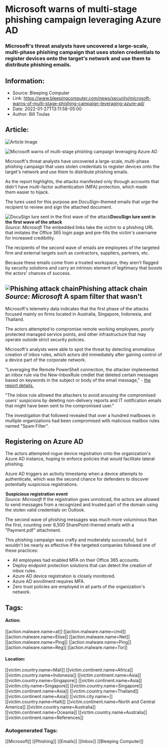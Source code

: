# Microsoft warns of multi-stage phishing campaign leveraging Azure AD
### Microsoft's threat analysts have uncovered a large-scale, multi-phase phishing campaign that uses stolen credentials to register devices onto the target's network and use them to distribute phishing emails.

## Information:
+ Source: Bleeping Computer
+ Link: https://www.bleepingcomputer.com/news/security/microsoft-warns-of-multi-stage-phishing-campaign-leveraging-azure-ad/
+ Date: 2022-01-27T13:11:58-05:00
+ Author: Bill Toulas


## Article:
![Article Image](https://www.bleepstatic.com/content/hl-images/2021/10/20/Microsoft_365_red.jpg)

![Microsoft warns of multi-stage phishing campaign leveraging Azure AD](https://www.bleepstatic.com/content/hl-images/2021/10/20/Microsoft_365_red.jpg?rand=62773040)


Microsoft's threat analysts have uncovered a large-scale, multi-phase phishing campaign that uses stolen credentials to register devices onto the target's network and use them to distribute phishing emails.


As the report highlights, the attacks manifested only through accounts that didn't have multi-factor authentication (MFA) protection, which made them easier to hijack.


The lures used for this purpose are DocuSign-themed emails that urge the recipient to review and sign the attached document.



![DocuSign lure sent in the first wave of the attack](https://www.bleepstatic.com/images/news/u/1220909/Phishing/docusign.jpg)**DocuSign lure sent in the first wave of the attack**  
*Source: Microsoft*
The embedded links take the victim to a phishing URL that imitates the Office 365 login page and pre-fills the victim's username for increased credibility.


The recipients of the second wave of emails are employees of the targeted firm and external targets such as contractors, suppliers, partners, etc.


Because these emails come from a trusted workspace, they aren't flagged by security solutions and carry an intrinsic element of legitimacy that boosts the actors' chances of success.



![Phishing attack chain](https://www.bleepstatic.com/images/news/u/1220909/Diagrams/diagram(4).jpg)**Phishing attack chain**  
*Source: Microsoft*
A spam filter that wasn't
-------------------------


Microsoft's telemetry data indicates that the first phase of the attacks focused mainly on firms located in Australia, Singapore, Indonesia, and Thailand.


The actors attempted to compromise remote working employees, poorly protected managed service points, and other infrastructure that may operate outside strict security policies.


Microsoft's analysts were able to spot the threat by detecting anomalous creation of inbox rules, which actors did immediately after gaining control of a device part of the corporate network.


"Leveraging the Remote PowerShell connection, the attacker implemented an inbox rule via the New-InboxRule cmdlet that deleted certain messages based on keywords in the subject or body of the email message," -  [the report details.](https://www.microsoft.com/security/blog/2022/01/26/evolved-phishing-device-registration-trick-adds-to-phishers-toolbox-for-victims-without-mfa/)



"The inbox rule allowed the attackers to avoid arousing the compromised users' suspicions by deleting non-delivery reports and IT notification emails that might have been sent to the compromised user."



The investigation that followed revealed that over a hundred mailboxes in multiple organizations had been compromised with malicious mailbox rules named "Spam Filter".


Registering on Azure AD
-----------------------


The actors attempted rogue device registration onto the organization's Azure AD instance, hoping to enforce policies that would facilitate lateral phishing.


Azure AD triggers an activity timestamp when a device attempts to authenticate, which was the second chance for defenders to discover potentially suspicious registrations.



![Suspicious registration event](data:image/gif;base64,R0lGODlhAQABAAAAACH5BAEKAAEALAAAAAABAAEAAAICTAEAOw==)**Suspicious registration event**  
*Source: Microsoft*
If the registration goes unnoticed, the actors are allowed to send messages from a recognized and trusted part of the domain using the stolen valid credentials on Outlook.


The second wave of phishing messages was much more voluminous than the first, counting over 8,500 SharePoint-themed emails with a "Payment.pdf" attachment.


This phishing campaign was crafty and moderately successful, but it wouldn't be nearly as effective if the targeted companies followed one of these practices:


* All employees had enabled MFA on their Office 365 accounts.
* Deploy endpoint protection solutions that can detect the creation of inbox rules.
* Azure AD device registration is closely monitored.
* Azure AD enrollment requires MFA.
* Zero trust policies are employed in all parts of the organization's network.





## Tags:

#### Action:
[[action.malware.name=at]] [[action.malware.name=cmd]] [[action.malware.name=Elise]] [[action.malware.name=Net]] [[action.malware.name=Ping]] [[action.malware.name=Ping]] [[action.malware.name=Reg]] [[action.malware.name=Tor]]

#### Location:
[[victim.country.name=Mali]] [[victim.continent.name=Africa]] [[victim.country.name=Indonesia]] [[victim.continent.name=Asia]] [[victim.country.name=Singapore]] [[victim.continent.name=Asia]] [[victim.city.name=Singapore]] [[victim.country.name=Singapore]] [[victim.continent.name=Asia]] [[victim.country.name=Thailand]] [[victim.continent.name=Asia]] [[victim.city.name=]] [[victim.country.name=Haiti]] [[victim.continent.name=North and Central America]] [[victim.country.name=Australia]] [[victim.continent.name=Oceania]] [[victim.country.name=Australia]] [[victim.continent.name=References]]

### Autogenerated Tags:
[[Microsoft]] [[Phishing]] [[Emails]] [[Inbox]] [[Bleeping Computer]]

